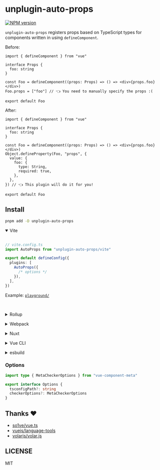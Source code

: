 # unplugin-auto-props

[![NPM version](https://img.shields.io/npm/v/unplugin-auto-props?color=a1b858&label=)](https://www.npmjs.com/package/unplugin-auto-props)

`unplugin-auto-props` registers props based on TypeScript types for components written in using `defineComponent`.

Before:

```tsx
import { defineComponent } from "vue"

interface Props {
  foo: string
}

const Foo = defineComponent((props: Props) => () => <div>{props.foo}</div>)
Foo.props = ["foo"] // 👈 You need to manually specify the props :(

export default Foo
```

After:

```tsx
import { defineComponent } from "vue"

interface Props {
  foo: string
}

const Foo = defineComponent((props: Props) => () => <div>{props.foo}</div>)
Object.defineProperty(Foo, "props", {
  value: {
    foo: {
      type: String,
      required: true,
    },
  },
}) // 👈 This plugin will do it for you!

export default Foo
```

## Install

```bash
pnpm add -D unplugin-auto-props
```

<details open>
<summary>Vite</summary><br>

```ts
// vite.config.ts
import AutoProps from "unplugin-auto-props/vite"

export default defineConfig({
  plugins: [
    AutoProps({
      /* options */
    }),
  ],
})
```

Example: [`playground/`](./playground/)

<br></details>

<details>
<summary>Rollup</summary><br>

```ts
// rollup.config.js
import AutoProps from "unplugin-auto-props/rollup"

export default {
  plugins: [
    AutoProps({
      /* options */
    }),
  ],
}
```

<br></details>

<details>
<summary>Webpack</summary><br>

```ts
// webpack.config.js
module.exports = {
  /* ... */
  plugins: [
    require("unplugin-auto-props/webpack")({
      /* options */
    }),
  ],
}
```

<br></details>

<details>
<summary>Nuxt</summary><br>

```ts
// nuxt.config.js
export default defineNuxtConfig({
  modules: [
    [
      "unplugin-auto-props/nuxt",
      {
        /* options */
      },
    ],
  ],
})
```

> This module works for both Nuxt 2 and [Nuxt Vite](https://github.com/nuxt/vite)

<br></details>

<details>
<summary>Vue CLI</summary><br>

```ts
// vue.config.js
module.exports = {
  configureWebpack: {
    plugins: [
      require("unplugin-auto-props/webpack")({
        /* options */
      }),
    ],
  },
}
```

<br></details>

<details>
<summary>esbuild</summary><br>

```ts
// esbuild.config.js
import { build } from "esbuild"
import AutoProps from "unplugin-auto-props/esbuild"

build({
  plugins: [AutoProps()],
})
```

<br></details>

### Options

```ts
import type { MetaCheckerOptions } from "vue-component-meta"

export interface Options {
  tsconfigPath?: string
  checkerOptions?: MetaCheckerOptions
}
```

## Thanks ♥️

- [so1ve/vue.ts](https://github.com/so1ve/vue.ts)
- [vuejs/language-tools](https://github.com/vuejs/language-tools)
- [volarjs/volar.js](https://github.com/volarjs/volar.js)

## LICENSE

MIT

